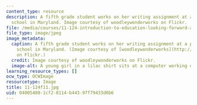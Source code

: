 ```yaml
---
content_type: resource
description: A fifth grade student works on her writing assignment at a public elementary
  school in Maryland. Image courtesy of woodleywonderworks on Flickr.
file: /media/courses/11-124-introduction-to-education-looking-forward-and-looking-back-on-education-fall-2011/040054801cf28114b44397f79433d0b6_11-124f11.jpg
file_type: image/jpeg
image_metadata:
  caption: A fifth grade student works on her writing assignment at a public elementary
    school in Maryland. (Image courtesy of [woodleywonderworks](http://www.flickr.com/photos/wwworks/5073550323/)
    on Flickr.)
  credit: Image courtesy of woodleywonderworks on Flickr.
  image-alt: A young girl in a lilac shirt sits at a computer working on homework.
learning_resource_types: []
ocw_type: OCWImage
resourcetype: Image
title: 11-124f11.jpg
uid: 04005480-1cf2-8114-b443-97f79433d0b6
---
```

